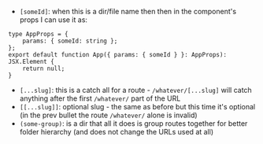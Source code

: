 - `[someId]`: when this is a dir/file name then then in the component's props I can use it as:

```tsx
type AppProps = {
	params: { someId: string };
};
export default function App({ params: { someId } }: AppProps): JSX.Element {
	return null;
}
```

- `[...slug]`: this is a catch all for a route - `/whatever/[...slug]` will catch anything after the first `/whatever/` part of the URL
- `[[...slug]]`: optional slug - the same as before but this time it's optional (in the prev bullet the route `/whatever/` alone is invalid)
- `(some-group)`: is a dir that all it does is group routes together for better folder hierarchy (and does not change the URLs used at all)
